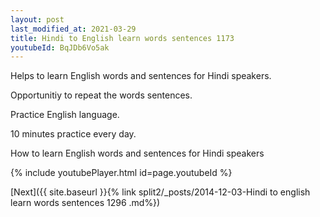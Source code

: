 ```yaml
---
layout: post
last_modified_at: 2021-03-29
title: Hindi to English learn words sentences 1173 
youtubeId: BqJDb6Vo5ak
---
```

 
 
Helps to learn English words and sentences for Hindi speakers.

Opportunitiy to repeat the words sentences. 

Practice English language. 
 
10 minutes practice every day. 
 
How to learn English words and sentences for Hindi speakers 
 
{% include youtubePlayer.html id=page.youtubeId %}
 
 
[Next]({{ site.baseurl }}{% link  split2/_posts/2014-12-03-Hindi to english learn words sentences 1296 .md%})
 
